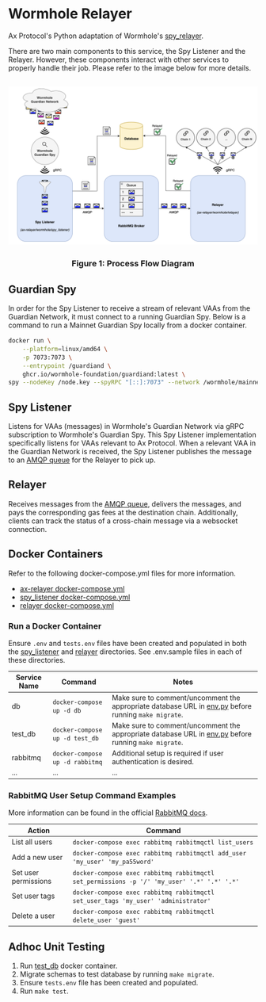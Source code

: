 # Wormhole Relayer

Ax Protocol's Python adaptation of Wormhole's [spy_relayer](https://github.com/wormhole-foundation/wormhole/tree/main/relayer/spy_relayer).

There are two main components to this service, the Spy Listener and the Relayer. However, these components interact with other services to properly handle their job. Please refer to the image below for more details.

## ![ax_wormhole_relayer_process_flow](./assets/ax_wormhole_relayer.png)

### <p align="center">Figure 1: Process Flow Diagram</p>

## Guardian Spy

In order for the Spy Listener to receive a stream of relevant VAAs from the Guardian Network, it must connect to a running Guardian Spy. Below is a command to run a Mainnet Guardian Spy locally from a docker container.

```sh
docker run \
    --platform=linux/amd64 \
    -p 7073:7073 \
    --entrypoint /guardiand \
    ghcr.io/wormhole-foundation/guardiand:latest \
spy --nodeKey /node.key --spyRPC "[::]:7073" --network /wormhole/mainnet/2 --bootstrap /dns4/wormhole-mainnet-v2-bootstrap.certus.one/udp/8999/quic/p2p/12D3KooWQp644DK27fd3d4Km3jr7gHiuJJ5ZGmy8hH4py7fP4FP7,/dns4/wormhole-v2-mainnet-bootstrap.xlabs.xyz/udp/8999/quic/p2p/12D3KooWNQ9tVrcb64tw6bNs2CaNrUGPM7yRrKvBBheQ5yCyPHKC
```

## Spy Listener

Listens for VAAs (messages) in Wormhole's Guardian Network via gRPC subscription to Wormhole's Guardian Spy. This Spy Listener implementation specifically listens for VAAs relevant to Ax Protocol. When a relevant VAA in the Guardian Network is received, the Spy Listener publishes the message to an [AMQP queue](https://rabbitmq.com/) for the Relayer to pick up.

## Relayer

Receives messages from the [AMQP queue](https://rabbitmq.com/), delivers the messages, and pays the corresponding gas fees at the destination chain. Additionally, clients can track the status of a cross-chain message via a websocket connection.

## Docker Containers

Refer to the following docker-compose.yml files for more information.

-   [ax-relayer docker-compose.yml](../docker-compose.yml)
-   [spy_listener docker-compose.yml](./spy_listener/docker-compose.yml)
-   [relayer docker-compose.yml](./relayer/docker-compose.yml)

### Run a Docker Container

Ensure `.env` and `tests.env` files have been created and populated in both the [spy_listener](./spy_listener/) and [relayer](./relayer/) directories.
See .env.sample files in each of these directories.

| Service Name | Command                         | Notes                                                                                                                        |
| ------------ | ------------------------------- | ---------------------------------------------------------------------------------------------------------------------------- |
| db           | `docker-compose up -d db`       | Make sure to comment/uncomment the appropriate database URL in [env.py](../migrations/env.py) before running `make migrate`. |
| test_db      | `docker-compose up -d test_db`  | Make sure to comment/uncomment the appropriate database URL in [env.py](../migrations/env.py) before running `make migrate`. |
| rabbitmq     | `docker-compose up -d rabbitmq` | Additional setup is required if user authentication is desired.                                                              |
| ...          | ...                             | ...                                                                                                                          |

### RabbitMQ User Setup Command Examples

More information can be found in the official [RabbitMQ docs](https://www.rabbitmq.com/access-control.html).

| Action               | Command                                                                                    |
| -------------------- | ------------------------------------------------------------------------------------------ |
| List all users       | `docker-compose exec rabbitmq rabbitmqctl list_users`                                      |
| Add a new user       | `docker-compose exec rabbitmq rabbitmqctl add_user 'my_user' 'my_pa55word'`                |
| Set user permissions | `docker-compose exec rabbitmq rabbitmqctl set_permissions -p '/' 'my_user' '.*' '.*' '.*'` |
| Set user tags        | `docker-compose exec rabbitmq rabbitmqctl set_user_tags 'my_user' 'administrator'`         |
| Delete a user        | `docker-compose exec rabbitmq rabbitmqctl delete_user 'guest'`                             |

## Adhoc Unit Testing

1. Run [test_db](#run-a-docker-container) docker container.
2. Migrate schemas to test database by running `make migrate`.
3. Ensure `tests.env` file has been created and populated.
4. Run `make test`.
